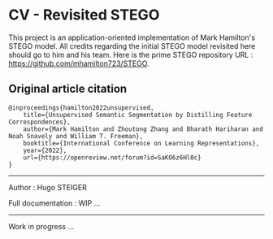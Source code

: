 # CV - Revisited STEGO

This project is an application-oriented implementation of Mark Hamilton's STEGO model. All credits regarding the initial STEGO model revisited here should go to him and his team. Here is the prime STEGO repository URL : https://github.com/mhamilton723/STEGO.

## Original article citation

```
@inproceedings{hamilton2022unsupervised,
	title={Unsupervised Semantic Segmentation by Distilling Feature Correspondences},
	author={Mark Hamilton and Zhoutong Zhang and Bharath Hariharan and Noah Snavely and William T. Freeman},
	booktitle={International Conference on Learning Representations},
	year={2022},
	url={https://openreview.net/forum?id=SaKO6z6Hl0c}
}
```
----------------------------------------------------------------------------------------------------------------------------------------------------------------
Author : Hugo STEIGER

Full documentation : WIP ...

----------------------------------------------------------------------------------------------------------------------------------------------------------------
Work in progress ...
